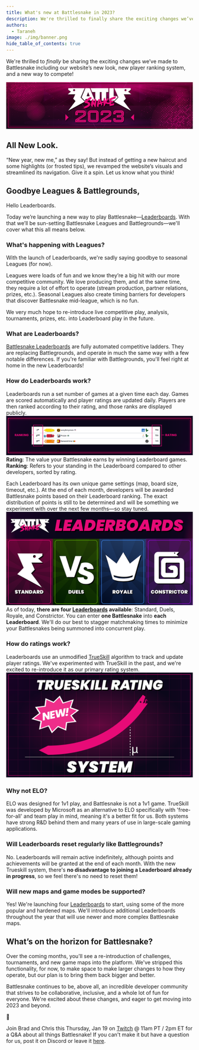 ```yaml
---
title: What's new at Battlesnake in 2023?
description: We're thrilled to finally share the exciting changes we’ve made to Battlesnake including our website’s new look, new ranking system, and a new way to compete!
authors:
  - Taraneh
image: ./img/banner.png
hide_table_of_contents: true
---
```


We're thrilled to *finally* be sharing the exciting changes we’ve made to Battlesnake including our website’s new look, new player ranking system, and a new way to compete!

![](./img/banner.png)

<!--truncate-->

## All New Look.

“New year, new me,” as they say! But instead of getting a new haircut and 
some highlights (or frosted tips), we revamped the website’s visuals and streamlined its navigation. Give it a spin. Let us know what you think!

## Goodbye Leagues & Battlegrounds, 
Hello Leaderboards.

Today we’re launching a new way to play Battlesnake—[Leaderboards](https://play.battlesnake.com/leaderboards). With that we’ll be sun-setting Battlesnake Leagues and Battlegrounds—we'll cover what this all means below.

### **What's happening with Leagues?**

With the launch of Leaderboards, we're sadly saying goodbye to seasonal Leagues (for now).

Leagues were loads of fun and we know they’re a big hit with our more competitive community. We love producing them, and at the same time, they require a lot of effort to operate (stream production, partner relations, prizes, etc.). Seasonal Leagues also create timing barriers for developers that discover Battlesnake mid-league, which is no fun.

We very much hope to re-introduce live competitive play, analysis, tournaments, prizes, etc. into Leaderboard play in the future.

### What are Leaderboards?

[Battlesnake Leaderboards](https://play.battlesnake.com/leaderboards) are fully automated competitive ladders. They are replacing Battlegrounds, and operate in much the same way with a few notable differences. If you're familiar with Battlegrounds, you'll feel right at home in the new Leaderboards!

### **How do Leaderboards work?**

Leaderboards run a set number of games at a given time each day. Games are scored automatically and player ratings are updated daily. Players are then ranked according to their rating, and those ranks are displayed publicly.
![](./img/Ranking-Rating.png)**Rating**: The value your Battlesnake earns by winning Leaderboard games.‌ ‌**Ranking**: Refers to your standing in the Leaderboard compared to other developers, sorted by rating.

Each Leaderboard has its own unique game settings (map, board size, timeout, etc.). At the end of each month, developers will be awarded Battlesnake points based on their Leaderboard ranking. The exact distribution of points is still to be determined and will be something we experiment with over the next few months—so stay tuned.
![](./img/OpenGraph-Meta-Tags_OpenGraphLeaderboards-1.png)
As of today, **there are four [Leaderboards](https://play.battlesnake.com/leaderboards) available**: Standard, Duels, Royale, and Constrictor. You can enter **one Battlesnake** into **each Leaderboard**. We'll do our best to stagger matchmaking times to minimize your Battlesnakes being summoned into concurrent play.

### **How do ratings work?**

Leaderboards use an unmodified [TrueSkill](https://en.wikipedia.org/wiki/TrueSkill) algorithm to track and update player ratings. We've experimented with TrueSkill in the past, and we're excited to re-introduce it as our primary rating system.
![](./img/Battlesnake-Lite-Blog-Posts-Ver1_Trueskill-Rating.png)
### **Why not ELO?**

ELO was designed for 1v1 play, and Battlesnake is not a 1v1 game. TrueSkill was developed by Microsoft as an alternative to ELO specifically with 'free-for-all' and team play in mind, meaning it's a better fit for us. Both systems have strong R&D behind them and many years of use in large-scale gaming applications.

### **Will Leaderboards reset regularly like Battlegrounds?**

No. Leaderboards will remain active indefinitely, although points and achievements will be granted at the end of each month. With the new Trueskill system, there's **no disadvantage to joining a Leaderboard already in progress**, so we feel there's no need to reset them!

### **Will new maps and game modes be supported?**

Yes! We're launching four [Leaderboards](https://play.battlesnake.com/leaderboards) to start, using some of the more popular and hardened maps. We'll introduce additional Leaderboards throughout the year that will use newer and more complex Battlesnake maps.

## What’s on the horizon for Battlesnake? 

Over the coming months, you'll see a re-introduction of challenges, tournaments, and new game maps into the platform. We've stripped this functionality, for now, to make space to make larger changes to how they operate, but our plan is to bring them back bigger and better.

Battlesnake continues to be, above all, an incredible developer community that strives to be collaborative, inclusive, and a whole lot of fun for everyone. We're excited about these changes, and eager to get moving into 2023 and beyond.

📢

Join Brad and Chris this Thursday, Jan 19 on [Twitch](https://www.twitch.tv/BattlesnakeOfficial) @ 11am PT / 2pm ET for a Q&A about all things Battlesnake! If you can't make it but have a question for us, post it on Discord or leave it [here](https://docs.google.com/forms/d/e/1FAIpQLSd9WDDeRHRgV0SatqJ0t6VCcRUUzWp76Ml4-JkZ7-zw6dfdzQ/viewform?usp=sf_link).
